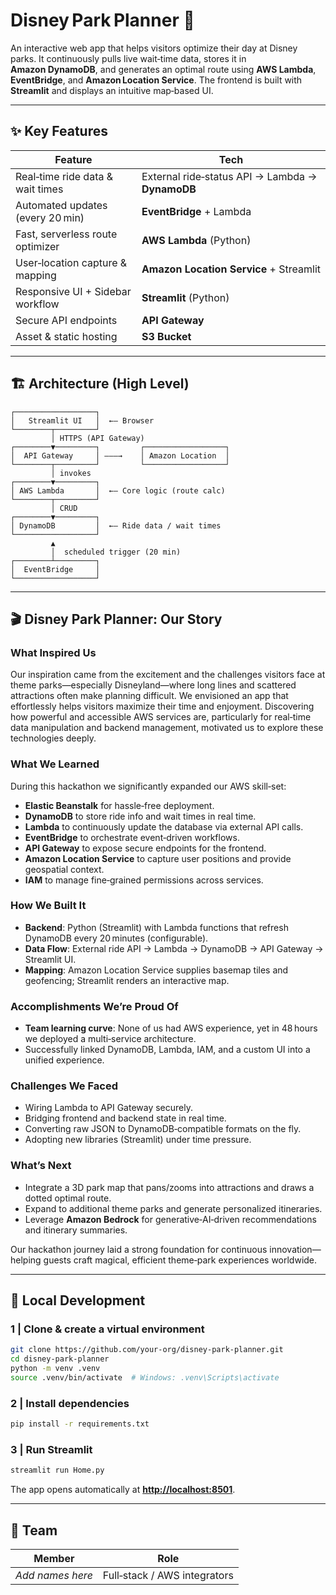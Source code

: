 # Disney Park Planner 🏰

An interactive web app that helps visitors optimize their day at Disney parks. It continuously pulls live wait‑time data, stores it in **Amazon DynamoDB**, and generates an optimal route using **AWS Lambda**, **EventBridge**, and **Amazon Location Service**. The frontend is built with **Streamlit** and displays an intuitive map‑based UI.

---

## ✨ Key Features

| Feature                          | Tech                                             |
| -------------------------------- | ------------------------------------------------ |
| Real‑time ride data & wait times | External ride‐status API → Lambda → **DynamoDB** |
| Automated updates (every 20 min) | **EventBridge** + Lambda                         |
| Fast, serverless route optimizer | **AWS Lambda** (Python)                          |
| User‑location capture & mapping  | **Amazon Location Service** + Streamlit          |
| Responsive UI + Sidebar workflow | **Streamlit** (Python)                           |
| Secure API endpoints             | **API Gateway**                                  |
| Asset & static hosting           | **S3 Bucket**                                    |

---

## 🏗️ Architecture (High Level)

```
┌──────────────────┐
│   Streamlit UI   │  ←— Browser
└────────┬─────────┘
         │ HTTPS (API Gateway)
┌────────▼─────────┐         ┌──────────────────┐
│  API Gateway     │ ———→    │ Amazon Location  │
└────────┬─────────┘         └──────────────────┘
         │ invokes
┌────────▼─────────┐
│ AWS Lambda       │  ←— Core logic (route calc)
└────────┬─────────┘
         │ CRUD
┌────────▼─────────┐
│ DynamoDB         │  ←— Ride data / wait times
└──────────────────┘
         ▲
         │  scheduled trigger (20 min)
┌────────┴─────────┐
│  EventBridge     │
└──────────────────┘
```

---

## 🎬 Disney Park Planner: Our Story

### What Inspired Us

Our inspiration came from the excitement and the challenges visitors face at theme parks—especially Disneyland—where long lines and scattered attractions often make planning difficult. We envisioned an app that effortlessly helps visitors maximize their time and enjoyment. Discovering how powerful and accessible AWS services are, particularly for real‑time data manipulation and backend management, motivated us to explore these technologies deeply.

### What We Learned

During this hackathon we significantly expanded our AWS skill‑set:

* **Elastic Beanstalk** for hassle‑free deployment.
* **DynamoDB** to store ride info and wait times in real time.
* **Lambda** to continuously update the database via external API calls.
* **EventBridge** to orchestrate event‑driven workflows.
* **API Gateway** to expose secure endpoints for the frontend.
* **Amazon Location Service** to capture user positions and provide geospatial context.
* **IAM** to manage fine‑grained permissions across services.

### How We Built It

* **Backend**: Python (Streamlit) with Lambda functions that refresh DynamoDB every 20 minutes (configurable).
* **Data Flow**: External ride API → Lambda → DynamoDB → API Gateway → Streamlit UI.
* **Mapping**: Amazon Location Service supplies basemap tiles and geofencing; Streamlit renders an interactive map.

### Accomplishments We’re Proud Of

* **Team learning curve**: None of us had AWS experience, yet in 48 hours we deployed a multi‑service architecture.
* Successfully linked DynamoDB, Lambda, IAM, and a custom UI into a unified experience.

### Challenges We Faced

* Wiring Lambda to API Gateway securely.
* Bridging frontend and backend state in real time.
* Converting raw JSON to DynamoDB‑compatible formats on the fly.
* Adopting new libraries (Streamlit) under time pressure.

### What’s Next

* Integrate a 3D park map that pans/zooms into attractions and draws a dotted optimal route.
* Expand to additional theme parks and generate personalized itineraries.
* Leverage **Amazon Bedrock** for generative‑AI‑driven recommendations and itinerary summaries.

Our hackathon journey laid a strong foundation for continuous innovation—helping guests craft magical, efficient theme‑park experiences worldwide.

---

## 🚀 Local Development

### 1 | Clone & create a virtual environment

```bash
git clone https://github.com/your‑org/disney‑park‑planner.git
cd disney‑park‑planner
python -m venv .venv
source .venv/bin/activate  # Windows: .venv\Scripts\activate
```

### 2 | Install dependencies

```bash
pip install -r requirements.txt
```

### 3 | Run Streamlit

```bash
streamlit run Home.py
```

The app opens automatically at **[http://localhost:8501](http://localhost:8501)**.

---

## 🙌 Team

| Member           | Role                         |
| ---------------- | ---------------------------- |
| *Add names here* | Full‑stack / AWS integrators |